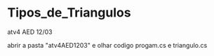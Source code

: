 # Tipos_de_Triangulos
atv4 AED 12/03

abrir a pasta "atv4AED1203" e olhar codigo progam.cs e triangulo.cs

